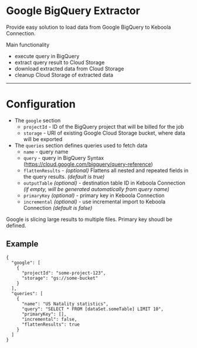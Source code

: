# Google BigQuery Extractor

Provide easy solution to load data from Google BigQuery to Keboola Connection.

Main functionality
-  execute query in BigQuery
-  extract query result to Cloud Storage
-  download extracted data from Cloud Storage
-  cleanup Cloud Storage of extracted data

---

# Configuration

- The `google` section
    - `projectId` - ID of the BigQuery project that will be billed for the job
    - `storage` - URI of existing Google Cloud Storage bucket, where data will be exported
- The `queries` section defines queries used to fetch data
    - `name` - query name
    - `query` - query in BigQuery Syntax (https://cloud.google.com/bigquery/query-reference)
    - `flattenResults` - *(optional)* Flattens all nested and repeated fields in the query results. *(default is true)*
    - `outputTable` *(optional)* - destination table ID in Keboola Connection *(if empty, will be generated automatically from query name)*
    - `primaryKey` *(optional)* - primary key in Keboola Connection
    - `incremental` *(optional)* - use incremental import to Keboola Connection *(default is false)*

Google is slicing large results to multiple files. Primary key shoudl be defined.

## Example

```
{
  "google": [
    {
      "projectId": "some-project-123",
      "storage": "gs://some-bucket"
    }
  ],
  "queries": [
    {
      "name": "US Natality statistics",
      "query": "SELECT * FROM [dataSet.someTable] LIMIT 10",
      "primaryKey": [],
      "incremental": false,
      "flattenResults": true
    }
  ]
}
```
